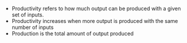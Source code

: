 
- Productivity refers to how much output can be produced with a given set of inputs. 
- Productivity increases when more output is produced with the same number of inputs
- Production is the total amount of output produced

